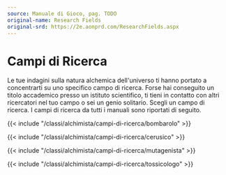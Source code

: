 ```yaml
---
source: Manuale di Gioco, pag. TODO
original-name: Research Fields
original-srd: https://2e.aonprd.com/ResearchFields.aspx
---
```


# Campi di Ricerca

Le tue indagini sulla natura alchemica dell'universo ti hanno portato a
concentrarti su uno specifico campo di ricerca. Forse hai conseguito un titolo
accademico presso un istituto scientifico, ti tieni in contatto con altri
ricercatori nel tuo campo o sei un genio solitario. Scegli un campo di ricerca.
I campi di ricerca da tutti i manuali sono riportati di seguito.

{{< include "/classi/alchimista/campi-di-ricerca/bombarolo" >}}

{{< include "/classi/alchimista/campi-di-ricerca/cerusico" >}}

{{< include "/classi/alchimista/campi-di-ricerca/mutagenista" >}}

{{< include "/classi/alchimista/campi-di-ricerca/tossicologo" >}}
